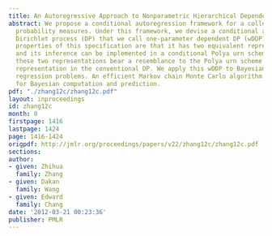 ```yaml
---
title: An Autoregressive Approach to Nonparametric Hierarchical Dependent Modeling
abstract: We propose a conditional autoregression framework for a collection of random
  probability measures. Under this framework, we devise a conditional autoregressive
  Dirichlet process (DP) that we call one-parameter dependent DP (wDDP). The appealing
  properties of this specification are that it has two equivalent representations
  and its inference can be implemented in a conditional Polya urn scheme. Moreover,
  these two representations bear a resemblance to the Polya urn scheme and the stick-breaking
  representation in the conventional DP. We apply this wDDP to Bayesian multivariate-response
  regression problems. An efficient Markov chain Monte Carlo algorithm is developed
  for Bayesian computation and prediction.
pdf: "./zhang12c/zhang12c.pdf"
layout: inproceedings
id: zhang12c
month: 0
firstpage: 1416
lastpage: 1424
page: 1416-1424
origpdf: http://jmlr.org/proceedings/papers/v22/zhang12c/zhang12c.pdf
sections: 
author:
- given: Zhihua
  family: Zhang
- given: Dakan
  family: Wang
- given: Edward
  family: Chang
date: '2012-03-21 00:23:36'
publisher: PMLR
---
```

